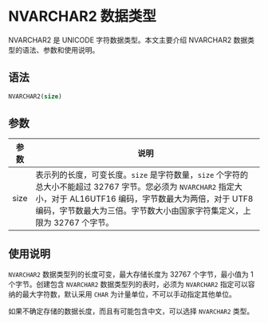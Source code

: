 # NVARCHAR2 数据类型

NVARCHAR2 是 UNICODE 字符数据类型。本文主要介绍 NVARCHAR2 数据类型的语法、参数和使用说明。

## 语法

```sql
NVARCHAR2(size)
```

## 参数

|  参数  |                                                              说明                                                              |
|------|------------------------------------------------------------------------------------------------------------------------------|
| size | 表示列的长度，可变长度。`size` 是字符数量，`size` 个字符的总大小不能超过 32767 字节。您必须为 `NVARCHAR2` 指定大小，对于 AL16UTF16 编码，字节数最大为两倍，对于 UTF8 编码，字节数最大为三倍。字节数大小由国家字符集定义，上限为 32767 个字节。 |

## 使用说明

`NVARCHAR2` 数据类型列的长度可变，最大存储长度为 32767 个字节，最小值为 1 个字节。创建包含 `NVARCHAR2` 数据类型列的表时，必须为 `NVARCHAR2` 指定可以容纳的最大字符数，默认采用 `CHAR` 为计量单位，不可以手动指定其他单位。

如果不确定存储的数据长度，而且有可能包含中文，可以选择 `NVARCHAR2` 类型。
